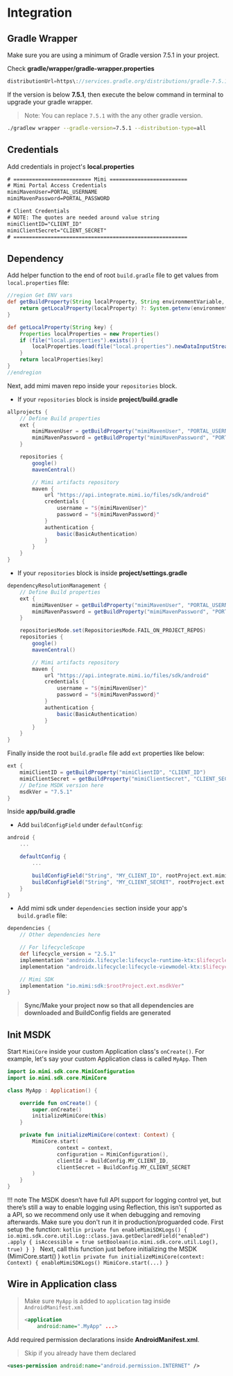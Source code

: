 # Integration

## Gradle Wrapper

Make sure you are using a minimum of Gradle version 7.5.1 in your project.

Check **gradle/wrapper/gradle-wrapper.properties**

```groovy
distributionUrl=https\://services.gradle.org/distributions/gradle-7.5.1-all.zip
```

If the version is below **7.5.1**, then execute the below command in terminal to upgrade your gradle wrapper.
> Note: You can replace `7.5.1` with the any other gradle version.

```bash
./gradlew wrapper --gradle-version=7.5.1 --distribution-type=all
```

## Credentials

Add credentials in project's **local.properties**

```txt
# ========================= Mimi =========================
# Mimi Portal Access Credentials
mimiMavenUser=PORTAL_USERNAME
mimiMavenPassword=PORTAL_PASSWORD

# Client Credentials
# NOTE: The quotes are needed around value string
mimiClientID="CLIENT_ID"
mimiClientSecret="CLIENT_SECRET"
# ========================================================
```

## Dependency

Add helper function to the end of root `build.gradle` file to get values from `local.properties` file:

```groovy
//region Get ENV vars
def getBuildProperty(String localProperty, String environmentVariable, String orDefault = "undefined") {
    return getLocalProperty(localProperty) ?: System.getenv(environmentVariable) ?: orDefault
}

def getLocalProperty(String key) {
    Properties localProperties = new Properties()
    if (file("local.properties").exists()) {
        localProperties.load(file("local.properties").newDataInputStream())
    }
    return localProperties[key]
}
//endregion
```

Next, add mimi maven repo inside your `repositories` block.

- If your `repositories` block is inside **project/build.gradle** 

```groovy
allprojects {
    // Define Build properties
    ext {
        mimiMavenUser = getBuildProperty("mimiMavenUser", "PORTAL_USERNAME")
        mimiMavenPassword = getBuildProperty("mimiMavenPassword", "PORTAL_PASSWORD")
    }

    repositories {
        google()
        mavenCentral()

        // Mimi artifacts repository
        maven {
            url "https://api.integrate.mimi.io/files/sdk/android"
            credentials {
                username = "${mimiMavenUser}"
                password = "${mimiMavenPassword}"
            }
            authentication {
                basic(BasicAuthentication)
            }
        }
    }
}
```

- If your `repositories` block is inside **project/settings.gradle**

```groovy
dependencyResolutionManagement {
    // Define Build properties
    ext {
        mimiMavenUser = getBuildProperty("mimiMavenUser", "PORTAL_USERNAME")
        mimiMavenPassword = getBuildProperty("mimiMavenPassword", "PORTAL_PASSWORD")
    }

    repositoriesMode.set(RepositoriesMode.FAIL_ON_PROJECT_REPOS)
    repositories {
        google()
        mavenCentral()

        // Mimi artifacts repository
        maven {
            url "https://api.integrate.mimi.io/files/sdk/android"
            credentials {
                username = "${mimiMavenUser}"
                password = "${mimiMavenPassword}"
            }
            authentication {
                basic(BasicAuthentication)
            }
        }
    }
}
```

Finally inside the root `build.gradle` file add `ext` properties like below:

```groovy
ext {
    mimiClientID = getBuildProperty("mimiClientID", "CLIENT_ID")
    mimiClientSecret = getBuildProperty("mimiClientSecret", "CLIENT_SECRET")
    // Define MSDK version here
    msdkVer = "7.5.1"
}
```

Inside **app/build.gradle**

- Add `buildConfigField` under `defaultConfig`:  

```groovy
android {
    ...

    defaultConfig {
        ...

        buildConfigField("String", "MY_CLIENT_ID", rootProject.ext.mimiClientID)
        buildConfigField("String", "MY_CLIENT_SECRET", rootProject.ext.mimiClientSecret)
    }
}
```

- Add mimi sdk under `dependencies` section inside your app's `build.gradle` file:  

```groovy
dependencies {
    // Other dependencies here

    // For lifecycleScope
    def lifecycle_version = "2.5.1"
    implementation "androidx.lifecycle:lifecycle-runtime-ktx:$lifecycle_version"
    implementation "androidx.lifecycle:lifecycle-viewmodel-ktx:$lifecycle_version"

    // Mimi SDK
    implementation "io.mimi:sdk:$rootProject.ext.msdkVer"
}
```

> **Sync/Make your project now so that all dependencies are downloaded and BuildConfig fields are generated**

## Init MSDK

Start `MimiCore` inside your custom Application class's `onCreate()`. For example, let's say your custom Application class is called `MyApp`. Then

```kotlin
import io.mimi.sdk.core.MimiConfiguration
import io.mimi.sdk.core.MimiCore

class MyApp : Application() {

    override fun onCreate() {
        super.onCreate()
        initializeMimiCore(this)
    }

    private fun initializeMimiCore(context: Context) {
        MimiCore.start(
                context = context,
                configuration = MimiConfiguration(),
                clientId = BuildConfig.MY_CLIENT_ID,
                clientSecret = BuildConfig.MY_CLIENT_SECRET
        )
    }
}
```

!!! note
    The MSDK doesn’t have full API support for logging control yet, but there’s still a way to enable logging using Reflection, this isn’t supported as a API, so we recommend only use it when debugging and removing afterwards. Make sure you don't run it in production/proguarded code.
    First setup the function:
    ```kotlin
    private fun enableMimiSDKLogs() {
        io.mimi.sdk.core.util.Log::class.java.getDeclaredField("enabled")
                .apply {
                    isAccessible = true
                    setBoolean(io.mimi.sdk.core.util.Log(), true)
                }
    }
    ```
    Next, call this function just before initializing the MSDK (MimiCore.start() )
    ```kotlin
    private fun initializeMimiCore(context: Context) {
        enableMimiSDKLogs()
        MimiCore.start(...)
    }
    ```

## Wire in Application class

> Make sure `MyApp` is added to `application` tag inside `AndroidManifest.xml`
>
> ```xml
> <application
>     android:name=".MyApp" ...>
>
> ```

Add required permission declarations inside **AndroidManifest.xml**. 
> Skip if you already have them declared

```xml
<uses-permission android:name="android.permission.INTERNET" />
```
